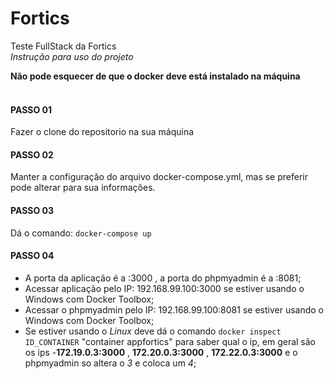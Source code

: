 # Fortics
Teste FullStack da Fortics
<br/>
*Instrução para uso do projeto*

**Não pode esquecer de que o docker deve está instalado na máquina**
<br/>
<br/>
#### PASSO 01
Fazer o clone do repositorio na sua máquina<br/>
#### PASSO 02
Manter a configuração do arquivo docker-compose.yml, mas se preferir pode alterar para sua informações.
#### PASSO 03
Dá o comando: `docker-compose up`
#### PASSO 04
 * A porta da aplicação é a :3000 , a porta do phpmyadmin é a :8081;
 * Acessar aplicação pelo IP: 192.168.99.100:3000 se estiver usando o Windows com Docker Toolbox;
 * Acessar o phpmyadmin pelo IP: 192.168.99.100:8081 se estiver usando o Windows com Docker Toolbox;
 * Se estiver usando o *Linux* deve dá o comando `docker inspect ID_CONTAINER` "container appfortics" para saber qual o ip, em geral são os ips -**172.19.0.3:3000** , **172.20.0.3:3000** , **172.22.0.3:3000** e o phpmyadmin so altera o *3* e coloca um *4*;
